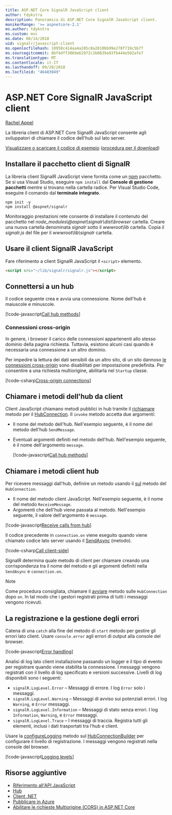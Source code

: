 ```yaml
---
title: ASP.NET Core SignalR JavaScript client
author: tdykstra
description: Panoramica di ASP.NET Core SignalR JavaScript client.
monikerRange: '>= aspnetcore-2.1'
ms.author: tdykstra
ms.custom: mvc
ms.date: 08/14/2018
uid: signalr/javascript-client
ms.openlocfilehash: 10958c414aa4a285c8a2810bb99e278f719c5b7f
ms.sourcegitcommit: 8bf4dff3069e62972c1b0839a93fb444e502afe7
ms.translationtype: MT
ms.contentlocale: it-IT
ms.lasthandoff: 09/20/2018
ms.locfileid: "46483049"
---
```

# <a name="aspnet-core-signalr-javascript-client"></a>ASP.NET Core SignalR JavaScript client

[Rachel Appel](http://twitter.com/rachelappel)

La libreria client di ASP.NET Core SignalR JavaScript consente agli sviluppatori di chiamare il codice dell'hub sul lato server.

[Visualizzare o scaricare il codice di esempio](https://github.com/aspnet/Docs/tree/live/aspnetcore/signalr/javascript-client/sample) ([procedura per il download](xref:tutorials/index#how-to-download-a-sample))

## <a name="install-the-signalr-client-package"></a>Installare il pacchetto client di SignalR

La libreria client SignalR JavaScript viene fornita come un [npm](https://www.npmjs.com/) pacchetto. Se si usa Visual Studio, eseguire `npm install` dal **Console di gestione pacchetti** mentre si trovano nella cartella radice. Per Visual Studio Code, eseguire il comando dal **terminale integrato**.

  ```console
  npm init -y
  npm install @aspnet/signalr
  ```

Monitoraggio prestazioni rete consente di installare il contenuto del pacchetto nel *node_modules\\@aspnet\signalr\dist\browser* cartella. Creare una nuova cartella denominata *signalr* sotto il *wwwroot\\lib* cartella. Copia il *signalr.js* del file per il *wwwroot\lib\signalr* cartella.

## <a name="use-the-signalr-javascript-client"></a>Usare il client SignalR JavaScript

Fare riferimento a client SignalR JavaScript il `<script>` elemento.

```html
<script src="~/lib/signalr/signalr.js"></script>
```

## <a name="connect-to-a-hub"></a>Connettersi a un hub

Il codice seguente crea e avvia una connessione. Nome dell'hub è maiuscole e minuscole.

[!code-javascript[Call hub methods](javascript-client/sample/wwwroot/js/chat.js?range=9-12,28)]

### <a name="cross-origin-connections"></a>Connessioni cross-origin

In genere, i browser il carico delle connessioni appartenenti allo stesso dominio della pagina richiesta. Tuttavia, esistono alcuni casi quando è necessaria una connessione a un altro dominio.

Per impedire la lettura dei dati sensibili da un altro sito, di un sito dannoso [le connessioni cross-origin](xref:security/cors) sono disabilitati per impostazione predefinita. Per consentire a una richiesta multiorigine, abilitarla nel `Startup` classe.

[!code-csharp[Cross-origin connections](javascript-client/sample/Startup.cs?highlight=29-35,56)]

## <a name="call-hub-methods-from-client"></a>Chiamare i metodi dell'hub da client

Client JavaScript chiamano metodi pubblici in hub tramite il [richiamare](/javascript/api/%40aspnet/signalr/hubconnection#invoke) metodo per il [HubConnection](/javascript/api/%40aspnet/signalr/hubconnection). Il `invoke` metodo accetta due argomenti:

* Il nome del metodo dell'hub. Nell'esempio seguente, è il nome del metodo dell'hub `SendMessage`.
* Eventuali argomenti definiti nel metodo dell'hub. Nell'esempio seguente, è il nome dell'argomento `message`.

  [!code-javascript[Call hub methods](javascript-client/sample/wwwroot/js/chat.js?range=24)]

## <a name="call-client-methods-from-hub"></a>Chiamare i metodi client hub

Per ricevere messaggi dall'hub, definire un metodo usando il [sul](/javascript/api/%40aspnet/signalr/hubconnection#on) metodo del `HubConnection`.

* Il nome del metodo client JavaScript. Nell'esempio seguente, è il nome del metodo `ReceiveMessage`.
* Argomenti che dell'hub viene passata al metodo. Nell'esempio seguente, il valore dell'argomento è `message`.

[!code-javascript[Receive calls from hub](javascript-client/sample/wwwroot/js/chat.js?range=14-19)]

Il codice precedente in `connection.on` viene eseguito quando viene chiamato codice lato server usando il [SendAsync](/dotnet/api/microsoft.aspnetcore.signalr.clientproxyextensions.sendasync) (metodo).

[!code-csharp[Call client-side](javascript-client/sample/hubs/chathub.cs?range=8-11)]

SignalR determina quale metodo di client per chiamare creando una corrispondenza tra il nome del metodo e gli argomenti definiti nella `SendAsync` e `connection.on`.

> [!NOTE]
> Come procedura consigliata, chiamare il [avviare](/javascript/api/%40aspnet/signalr/hubconnection#start) metodo sulle `HubConnection` dopo `on`. In tal modo che i gestori registrati prima di tutti i messaggi vengono ricevuti.

## <a name="error-handling-and-logging"></a>La registrazione e la gestione degli errori

Catena di una `catch` alla fine del metodo di `start` metodo per gestire gli errori lato client. Usare `console.error` agli errori di output alla console del browser.

[!code-javascript[Error handling](javascript-client/sample/wwwroot/js/chat.js?range=28)]

Analisi di log lato client installazione passando un logger e il tipo di evento per registrare quando viene stabilita la connessione. I messaggi vengono registrati con il livello di log specificato e versioni successive. Livelli di log disponibili sono i seguenti:

* `signalR.LogLevel.Error` &ndash; Messaggi di errore. I log `Error` solo i messaggi.
* `signalR.LogLevel.Warning` &ndash; Messaggi di avviso sui potenziali errori. I log `Warning`, e `Error` messaggi.
* `signalR.LogLevel.Information` &ndash; Messaggi di stato senza errori. I log `Information`, `Warning`, e `Error` messaggi.
* `signalR.LogLevel.Trace` &ndash; I messaggi di traccia. Registra tutti gli elementi, inclusi i dati trasportati tra l'hub e client.

Usare la [configureLogging](/javascript/api/%40aspnet/signalr/hubconnectionbuilder#configurelogging) metodo sul [HubConnectionBuilder](/javascript/api/%40aspnet/signalr/hubconnectionbuilder) per configurare il livello di registrazione. I messaggi vengono registrati nella console del browser.

[!code-javascript[Logging levels](javascript-client/sample/wwwroot/js/chat.js?range=9-12)]

## <a name="additional-resources"></a>Risorse aggiuntive

* [Riferimento all'API JavaScript](/javascript/api/?view=signalr-js-latest)
* [Hub](xref:signalr/hubs)
* [Client .NET](xref:signalr/dotnet-client)
* [Pubblicare in Azure](xref:signalr/publish-to-azure-web-app)
* [Abilitare le richieste Multiorigine (CORS) in ASP.NET Core](xref:security/cors)
